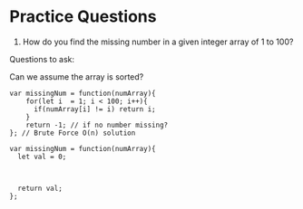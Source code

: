 # Practice Questions

1) How do you find the missing number in a given integer array of 1 to 100?

Questions to ask:

Can we assume the array is sorted?

```
var missingNum = function(numArray){
    for(let i  = 1; i < 100; i++){
      if(numArray[i] != i) return i;
    }
    return -1; // if no number missing?
}; // Brute Force O(n) solution
```


```
var missingNum = function(numArray){
  let val = 0;



  return val;
};
```
